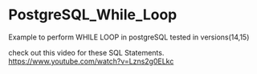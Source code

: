 # PostgreSQL_While_Loop
Example to perform WHILE LOOP in postgreSQL tested in versions(14,15)

check out this video for these SQL Statements.
https://www.youtube.com/watch?v=Lzns2g0ELkc


